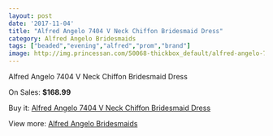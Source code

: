 ```yaml
---
layout: post
date: '2017-11-04'
title: "Alfred Angelo 7404 V Neck Chiffon Bridesmaid Dress"
category: Alfred Angelo Bridesmaids
tags: ["beaded","evening","alfred","prom","brand"]
image: http://img.princessan.com/50068-thickbox_default/alfred-angelo-7404-v-neck-chiffon-bridesmaid-dress.jpg
---
```

Alfred Angelo 7404 V Neck Chiffon Bridesmaid Dress

On Sales: **$168.99**
<a href="https://www.princessan.com/en/alfred-angelo-bridesmaids/22586-alfred-angelo-7404-v-neck-chiffon-bridesmaid-dress.html"><amp-img layout="responsive" width="600" height="600" src="//img.princessan.com/50068-thickbox_default/alfred-angelo-7404-v-neck-chiffon-bridesmaid-dress.jpg" alt="Alfred Angelo 7404 V Neck Chiffon Bridesmaid Dress 0" /></a>

Buy it: [Alfred Angelo 7404 V Neck Chiffon Bridesmaid Dress](https://www.princessan.com/en/alfred-angelo-bridesmaids/22586-alfred-angelo-7404-v-neck-chiffon-bridesmaid-dress.html "Alfred Angelo 7404 V Neck Chiffon Bridesmaid Dress")

View more: [Alfred Angelo Bridesmaids](https://www.princessan.com/en/192-alfred-angelo-bridesmaids "Alfred Angelo Bridesmaids")